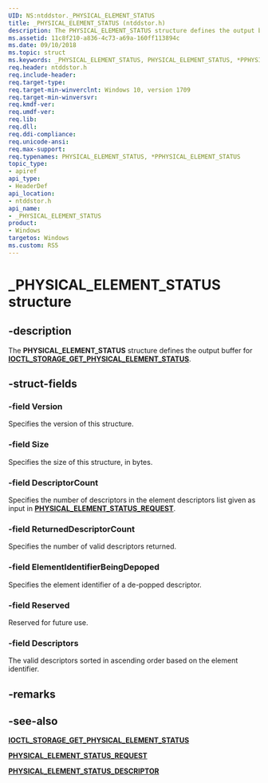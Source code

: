```yaml
---
UID: NS:ntddstor._PHYSICAL_ELEMENT_STATUS
title: _PHYSICAL_ELEMENT_STATUS (ntddstor.h)
description: The PHYSICAL_ELEMENT_STATUS structure defines the output buffer for IOCTL_STORAGE_GET_PHYSICAL_ELEMENT_STATUS.
ms.assetid: 11c8f210-a836-4c73-a69a-160ff113894c
ms.date: 09/10/2018
ms.topic: struct
ms.keywords: _PHYSICAL_ELEMENT_STATUS, PHYSICAL_ELEMENT_STATUS, *PPHYSICAL_ELEMENT_STATUS, 
req.header: ntddstor.h
req.include-header:
req.target-type:
req.target-min-winverclnt: Windows 10, version 1709
req.target-min-winversvr:
req.kmdf-ver:
req.umdf-ver:
req.lib:
req.dll:
req.ddi-compliance:
req.unicode-ansi:
req.max-support:
req.typenames: PHYSICAL_ELEMENT_STATUS, *PPHYSICAL_ELEMENT_STATUS
topic_type: 
- apiref
api_type: 
- HeaderDef
api_location: 
- ntddstor.h
api_name: 
- _PHYSICAL_ELEMENT_STATUS
product:
- Windows
targetos: Windows
ms.custom: RS5
---
```


# _PHYSICAL_ELEMENT_STATUS structure

## -description

The **PHYSICAL_ELEMENT_STATUS** structure defines the output buffer for [**IOCTL_STORAGE_GET_PHYSICAL_ELEMENT_STATUS**](ni-ntddstor-ioctl_storage_get_physical_element_status.md).

## -struct-fields

### -field Version

Specifies the version of this structure.
 
### -field Size

Specifies the size of this structure, in bytes.
 
### -field DescriptorCount

Specifies the number of descriptors in the element descriptors list given as input in [**PHYSICAL_ELEMENT_STATUS_REQUEST**](ns-ntddstor-_physical_element_status_request.md).
 
### -field ReturnedDescriptorCount

Specifies the number of valid descriptors returned.
 
### -field ElementIdentifierBeingDepoped

Specifies the element identifier of a de-popped descriptor.
 
### -field Reserved

Reserved for future use.
 
### -field Descriptors

The valid descriptors sorted in ascending order based on the element identifier. 

## -remarks

## -see-also

[**IOCTL_STORAGE_GET_PHYSICAL_ELEMENT_STATUS**](ni-ntddstor-ioctl_storage_get_physical_element_status.md)

[**PHYSICAL_ELEMENT_STATUS_REQUEST**](ns-ntddstor-_physical_element_status_request.md)

[**PHYSICAL_ELEMENT_STATUS_DESCRIPTOR**](ns-ntddstor-_physical_element_status_descriptor.md)
